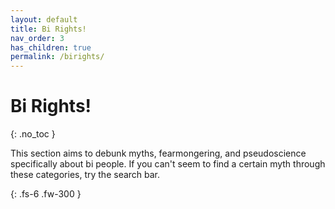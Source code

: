 ```yaml
---
layout: default
title: Bi Rights!
nav_order: 3
has_children: true
permalink: /birights/
---
```

<script> jtd.setTheme('pink'); </script>
# Bi Rights!
{: .no_toc }

This section aims to debunk myths, fearmongering, and pseudoscience specifically about bi people.
If you can't seem to find a certain myth through these categories, try the search bar.

{: .fs-6 .fw-300 }
